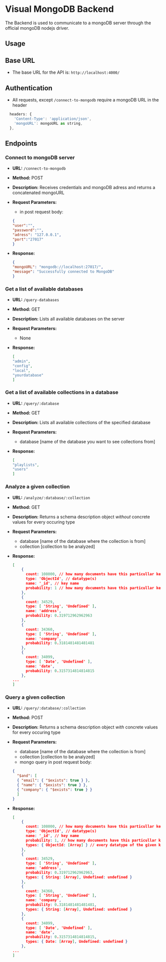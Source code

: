 # Visual MongoDB Backend

The Backend is used to communicate to a mongoDB server through the official mongoDB nodejs driver.

## Usage

## Base URL

- The base URL for the API is: `http://localhost:4000/`

## Authentication

- All requests, except `/connect-to-mongodb` require a mongoDB URL in the header

```javascript
  headers: {
    'Content-Type': 'application/json',
    'mongoURL': mongoURL as string,
  },
```

## Endpoints

### Connect to mongoDB server

- **URL:** `/connect-to-mongodb`
- **Method:** POST
- **Description:** Receives credentials and mongoDB adress and returns a concatenated mongoURL
- **Request Parameters:**
  - in post request body:

  ```json
  {
  "user":"",
  "password":"",
  "adress": "127.0.0.1",
  "port":"27017"
  }
  ```

- **Response:**

  ```json
  {
  "mongoURL": "mongodb://localhost:27017/",
  "message": "Successfully connected to MongoDB"
  }
  ```

### Get a list of available databases

- **URL:** `/query-databases`
- **Method:** GET
- **Description:** Lists all available databases on the server
- **Request Parameters:**
  - None

- **Response:**

  ```json
  [
  "admin",
  "config",
  "local",
  "yourdatabase"
  ]
  ```

### Get a list of available collections in a database

- **URL:** `/query/:database`
- **Method:** GET
- **Description:** Lists all available collections of the specified database
- **Request Parameters:**
  - database [name of the database you want to see collections from]

- **Response:**

  ```json
  [
  "playlists",
  "users"
  ]
  ```

### Analyze a given collection

- **URL:** `/analyze/:database/:collection`
- **Method:** GET
- **Description:** Returns a schema description object _without_ concrete values for every occuring type
- **Request Parameters:**
  - database [name of the database where the collection is from]
  - collection [collection to be analyzed]

- **Response:**

  ```json
  [
      {
        count: 108000, // how many documents have this particullar key?
        type: 'ObjectId', // datatype(s)
        name: '_id', // key name
        probability: 1 // how many documents have this particullar key, but now in percent [0.0, 1.0]
      },
      {
        count: 34529,
        type: [ 'String', 'Undefined' ],
        name: 'address',
        probability: 0.319712962962963
      },
      {
        count: 34360,
        type: [ 'String', 'Undefined' ],
        name: 'company',
        probability: 0.3181481481481481
      },
      {
        count: 34099,
        type: [ 'Date', 'Undefined' ],
        name: 'date',
        probability: 0.3157314814814815
      },
  ...
  ]
  ```

### Query a given collection

- **URL:** `/query/:database/:collection`
- **Method:** POST
- **Description:** Returns a schema description object _with_ concrete values for every occuring type
- **Request Parameters:**
  - database [name of the database where the collection is from]
  - collection [collection to be analyzed]
  - mongo query in post request body:

  ```json
  { 
    "$and": [ 
    { "email": { "$exists": true } }, 
    { "name": { "$exists": true } }, 
    { "company": { "$exists": true } } 
    ] 
  }
  ```

- **Response:**

  ```json
  [
      {
        count: 108000, // how many documents have this particullar key?
        type: 'ObjectId', // datatype(s)
        name: '_id', // key name
        probability: 1, // how many documents have this particullar key, but now in percent [0.0, 1.0]
        types: { ObjectId: [Array] } // every datatype of the given key and an array with all occuring concrete values for this particular key
      },
      {
        count: 34529,
        type: [ 'String', 'Undefined' ],
        name: 'address',
        probability: 0.319712962962963,
        types: { String: [Array], Undefined: undefined }
      },
      {
        count: 34360,
        type: [ 'String', 'Undefined' ],
        name: 'company',
        probability: 0.3181481481481481,
        types: { String: [Array], Undefined: undefined }
      },
      {
        count: 34099,
        type: [ 'Date', 'Undefined' ],
        name: 'date',
        probability: 0.3157314814814815,
        types: { Date: [Array], Undefined: undefined }
      },
  ...
  ]
  ```
